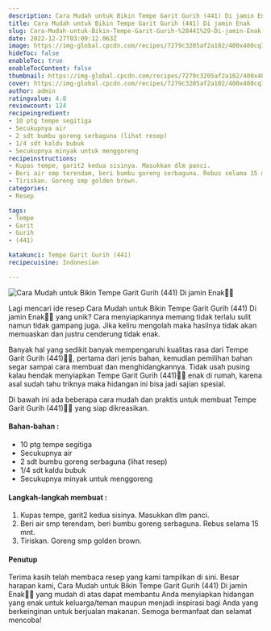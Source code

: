 ```yaml
---
description: Cara Mudah untuk Bikin Tempe Garit Gurih (441) Di jamin Enak"
title: Cara Mudah untuk Bikin Tempe Garit Gurih (441) Di jamin Enak
slug: Cara-Mudah-untuk-Bikin-Tempe-Garit-Gurih-%28441%29-Di-jamin-Enak
date: 2022-12-27T03:09:12.063Z
image: https://img-global.cpcdn.com/recipes/7279c3205af2a102/400x400cq70/photo.jpg
hideToc: false
enableToc: true
enableTocContent: false
thumbnail: https://img-global.cpcdn.com/recipes/7279c3205af2a102/400x400cq70/photo.jpg
cover: https://img-global.cpcdn.com/recipes/7279c3205af2a102/400x400cq70/photo.jpg
author: admin
ratingvalue: 4.8
reviewcount: 124
recipeingredient:
- 10 ptg tempe segitiga
- Secukupnya air
- 2 sdt bumbu goreng serbaguna (lihat resep)
- 1/4 sdt kaldu bubuk
- Secukupnya minyak untuk menggoreng
recipeinstructions:
- Kupas tempe, garit2 kedua sisinya. Masukkan dlm panci.
- Beri air smp terendam, beri bumbu goreng serbaguna. Rebus selama 15 mnt.
- Tiriskan. Goreng smp golden brown.
categories:
- Resep

tags:
- Tempe
- Garit
- Gurih
- (441)

katakunci: Tempe Garit Gurih (441)
recipecuisine: Indonesian

---
```


![Cara Mudah untuk Bikin Tempe Garit Gurih (441) Di jamin Enak👩‍🍳](https://img-global.cpcdn.com/recipes/7279c3205af2a102/400x400cq70/photo.jpg)

Lagi mencari ide resep Cara Mudah untuk Bikin Tempe Garit Gurih (441) Di jamin Enak👩‍🍳 yang unik? Cara menyiapkannya memang tidak terlalu sulit namun tidak gampang juga. Jika keliru mengolah maka hasilnya tidak akan memuaskan dan justru cenderung tidak enak.

Banyak hal yang sedikit banyak mempengaruhi kualitas rasa dari Tempe Garit Gurih (441)👩‍🍳, pertama dari jenis bahan, kemudian pemilihan bahan segar sampai cara membuat dan menghidangkannya. Tidak usah pusing kalau hendak menyiapkan Tempe Garit Gurih (441)👩‍🍳 enak di rumah, karena asal sudah tahu triknya maka hidangan ini bisa jadi sajian spesial.

Di bawah ini ada beberapa cara mudah dan praktis untuk membuat Tempe Garit Gurih (441)👩‍🍳 yang siap dikreasikan.

<!--inarticleads1-->

#### Bahan-bahan :

- 10 ptg tempe segitiga
- Secukupnya air
- 2 sdt bumbu goreng serbaguna (lihat resep)
- 1/4 sdt kaldu bubuk
- Secukupnya minyak untuk menggoreng

<!--inarticleads2-->

#### Langkah-langkah membuat :

1. Kupas tempe, garit2 kedua sisinya. Masukkan dlm panci.
1. Beri air smp terendam, beri bumbu goreng serbaguna. Rebus selama 15 mnt.
1. Tiriskan. Goreng smp golden brown.

#### Penutup

Terima kasih telah membaca resep yang kami tampilkan di sini. Besar harapan kami, Cara Mudah untuk Bikin Tempe Garit Gurih (441) Di jamin Enak👩‍🍳 yang mudah di atas dapat membantu Anda menyiapkan hidangan yang enak untuk keluarga/teman maupun menjadi inspirasi bagi Anda yang berkeinginan untuk berjualan makanan. Semoga bermanfaat dan selamat mencoba!